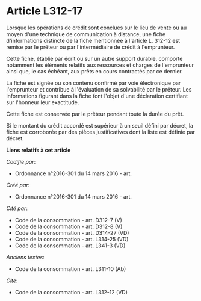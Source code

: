 # Article L312-17

Lorsque les opérations de crédit sont conclues sur le lieu de vente ou au moyen d'une technique de communication à distance,
une fiche d'informations distincte de la fiche mentionnée à l'article L. 312-12 est remise par le prêteur ou par
l'intermédiaire de crédit à l'emprunteur. 

Cette fiche, établie par écrit ou sur un autre support durable, comporte notamment les éléments relatifs aux ressources et
charges de l'emprunteur ainsi que, le cas échéant, aux prêts en cours contractés par ce dernier. 

La fiche est signée ou son contenu confirmé par voie électronique par l'emprunteur et contribue à l'évaluation de sa
solvabilité par le prêteur. Les informations figurant dans la fiche font l'objet d'une déclaration certifiant sur l'honneur
leur exactitude. 

Cette fiche est conservée par le prêteur pendant toute la durée du prêt. 

Si le montant du crédit accordé est supérieur à un seuil défini par décret, la fiche est corroborée par des pièces
justificatives dont la liste est définie par décret.

**Liens relatifs à cet article**

_Codifié par_:

  - Ordonnance n°2016-301 du 14 mars 2016 - art.

_Créé par_:

  - Ordonnance n°2016-301 du 14 mars 2016 - art.

_Cité par_:

  - Code de la consommation - art. D312-7 (V)
  - Code de la consommation - art. D312-8 (V)
  - Code de la consommation - art. D314-27 (VD)
  - Code de la consommation - art. L314-25 (VD)
  - Code de la consommation - art. L341-3 (VD)

_Anciens textes_:

  - Code de la consommation - art. L311-10 (Ab)

_Cite_:

  - Code de la consommation - art. L312-12 (VD)
